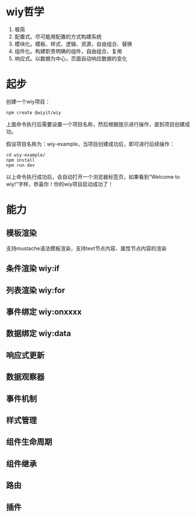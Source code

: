 # wiy哲学
1. 极简
2. 配置式。尽可能用配置的方式构建系统
3. 模块化。模板、样式、逻辑、资源，自由组合、替换
4. 组件化。构建职责明确的组件，自由组合、复用
5. 响应式。以数据为中心，页面自动响应数据的变化
# 起步
创建一个wiy项目：
```shell
npm create @wiyit/wiy
```
上面命令执行后需要设置一个项目名称，然后根据提示进行操作，直到项目创建成功。

假设项目名称为：wiy-example，当项目创建成功后，即可进行后续操作：
```shell
cd wiy-example/
npm install
npm run dev
```
以上命令执行成功后，会自动打开一个浏览器标签页，如果看到“Welcome to wiy!”字样，恭喜你！你的wiy项目启动成功了！
# 能力
## 模板渲染
支持mustache语法模板渲染，支持text节点内容、属性节点内容的渲染
## 条件渲染 wiy:if
## 列表渲染 wiy:for
## 事件绑定 wiy:onxxxx
## 数据绑定 wiy:data
## 响应式更新
## 数据观察器
## 事件机制
## 样式管理
## 组件生命周期
## 组件继承
## 路由
## 插件


